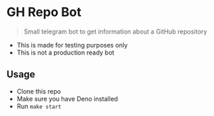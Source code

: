 # GH Repo Bot

> Small telegram bot to get information about a GitHub repository

- This is made for testing purposes only
- This is not a production ready bot

## Usage

- Clone this repo
- Make sure you have Deno installed
- Run `make start`
